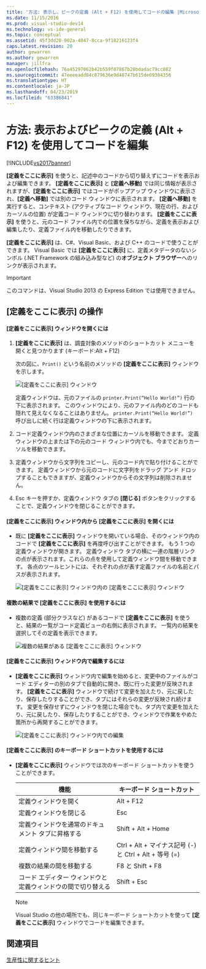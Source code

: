 ```yaml
---
title: '方法: 表示し、ピークの定義 (Alt + F12) を使用してコードの編集 |Microsoft Docs'
ms.date: 11/15/2016
ms.prod: visual-studio-dev14
ms.technology: vs-ide-general
ms.topic: conceptual
ms.assetid: 45f3dd20-902a-4047-8cca-9f18216123f4
caps.latest.revision: 20
author: gewarren
ms.author: gewarren
manager: jillfra
ms.openlocfilehash: 76a45297062b42b559f07867b20bdadac79cc082
ms.sourcegitcommit: 47eeeeadd84c879636e9d48747b615de69384356
ms.translationtype: HT
ms.contentlocale: ja-JP
ms.lasthandoff: 04/23/2019
ms.locfileid: "63386841"
---
```

# <a name="how-to-view-and-edit-code-by-using-peek-definition-altf12"></a>方法: 表示およびピークの定義 (Alt + F12) を使用してコードを編集
[!INCLUDE[vs2017banner](../includes/vs2017banner.md)]

**[定義をここに表示]** を使うと、記述中のコードから切り替えずにコードを表示および編集できます。 **[定義をここに表示]** と **[定義へ移動]** では同じ情報が表示されますが、**[定義をここに表示]** ではコードがポップアップ ウィンドウに表示され、**[定義へ移動]** では別のコード ウィンドウに表示されます。 **[定義へ移動]** を実行すると、コンテキスト (アクティブなコード ウィンドウ、現在の行、およびカーソルの位置) が定義コード ウィンドウに切り替わります。 **[定義をここに表示]** を使うと、元のコード ファイル内での位置を保ちながら、定義を表示および編集したり、定義ファイル内を移動したりできます。  
  
 **[定義をここに表示]** は、C#、Visual Basic、および C++ のコードで使うことができます。 Visual Basic では **[定義をここに表示]** に、定義メタデータのないシンボル (.NET Framework の組み込み型など) の**オブジェクト ブラウザー**へのリンクが表示されます。  
  
> [!IMPORTANT]
> このコマンドは、Visual Studio 2013 の Express Edition では使用できません。  
  
## <a name="working-with-peek-definition"></a>[定義をここに表示] の操作  
  
#### <a name="to-open-a-peek-definition-window"></a>[定義をここに表示] ウィンドウを開くには  
  
1. **[定義をここに表示]** は、調査対象のメソッドのショートカット メニューを開くと見つかります  (キーボード:Alt + F12)  
  
     次の図に、`Print()` という名前のメソッドの **[定義をここに表示]** ウィンドウを示します。  
  
     ![[定義をここに表示] ウィンドウ](../ide/media/peekwindow.png "PeekWindow")  
  
     定義ウィンドウは、元のファイルの `printer.Print(“Hello World!”)` 行の下に表示されます。 このウィンドウにより、元のファイル内のどのコードも隠れて見えなくなることはありません。 `printer.Print(“Hello World!”)` 呼び出しに続く行は定義ウィンドウの下に表示されます。  
  
2. コード定義ウィンドウ内のさまざまな位置にカーソルを移動できます。 定義ウィンドウの上または下の元のコード ウィンドウ内でも、今までどおりカーソルを移動できます。  
  
3. 定義ウィンドウから文字列をコピーし、元のコード内で貼り付けることができます。 定義ウィンドウから元のコードに文字列をドラッグ アンド ドロップすることもできますが、定義ウィンドウからその文字列は削除されません。  
  
4. Esc キーを押すか、定義ウィンドウ タブの **[閉じる]** ボタンをクリックすることで、定義ウィンドウを閉じることができます。  
  
#### <a name="to-open-a-peek-definition-window-from-within-a-peek-definition-window"></a>[定義をここに表示] ウィンドウ内から [定義をここに表示] を開くには  
  
- 既に **[定義をここに表示]** ウィンドウを開いている場合、そのウィンドウ内のコードで **[定義をここに表示]** を再度呼び出すことができます。 もう 1 つの定義ウィンドウが開きます。 定義ウィンドウ タブの横に一連の階層リンクの点が表示されます。これらの点を使用して定義ウィンドウ間を移動できます。 各点のツールヒントには、それぞれの点が表す定義ファイルの名前とパスが表示されます。  
  
     ![[定義をここに表示] ウィンドウ内の [定義をここに表示] ウィンドウ](../ide/media/peekwithinpeek.png "PeekWithinPeek")  
  
#### <a name="to-use-peek-definition-with-multiple-results"></a>複数の結果で [定義をここに表示] を使用するには  
  
- 複数の定義 (部分クラスなど) があるコードで **[定義をここに表示]** を使うと、結果の一覧がコード定義ビューの右側に表示されます。 一覧内の結果を選択してその定義を表示できます。  
  
     ![複数の結果がある [定義をここに表示] ウィンドウ](../ide/media/peekmultiple.png "PeekMultiple")  
  
#### <a name="to-edit-inside-the-peek-definition-window"></a>[定義をここに表示] ウィンドウ内で編集するには  
  
- **[定義をここに表示]** ウィンドウ内で編集を始めると、変更中のファイルがコード エディターの別のタブで自動的に開き、既に行った変更が反映されます。 **[定義をここに表示]** ウィンドウで続けて変更を加えたり、元に戻したり、保存したりすることができ、タブにはそれらの変更が反映され続けます。 変更を保存せずにウィンドウを閉じた場合でも、タブ内で変更を加えたり、元に戻したり、保存したりすることができ、ウィンドウで作業をやめた箇所から再開することができます。  
  
     ![[定義をここに表示] ウィンドウ内での編集](../ide/media/peekedit.png "PeekEdit")  
  
#### <a name="to-use-keyboard-shortcuts-for-peek-definition"></a>[定義をここに表示] のキーボード ショートカットを使用するには  
  
- **[定義をここに表示]** ウィンドウでは次のキーボード ショートカットを使うことができます。  
  
    |機能|キーボード ショートカット|  
    |-------------------|-----------------------|  
    |定義ウィンドウを開く|Alt + F12|  
    |定義ウィンドウを閉じる|Esc|  
    |定義ウィンドウを通常のドキュメント タブに昇格する|Shift + Alt + Home|  
    |定義ウィンドウ間を移動する|Ctrl + Alt + マイナス記号 (-) と Ctrl + Alt + 等号 (=)|  
    |複数の結果の間を移動する|F8 と Shift + F8|  
    |コード エディター ウィンドウと定義ウィンドウの間で切り替える|Shift + Esc|  
  
    > [!NOTE]
    > Visual Studio の他の場所でも、同じキーボード ショートカットを使って **[定義をここに表示]** ウィンドウでコードを編集できます。  
  
## <a name="see-also"></a>関連項目  
 [生産性に関するヒント](../ide/productivity-tips-for-visual-studio.md)
